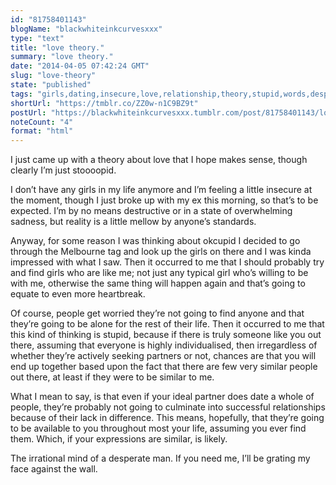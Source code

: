 ```yaml
---
id: "81758401143"
blogName: "blackwhiteinkcurvesxxx"
type: "text"
title: "love theory."
summary: "love theory."
date: "2014-04-05 07:42:24 GMT"
slug: "love-theory"
state: "published"
tags: "girls,dating,insecure,love,relationship,theory,stupid,words,desperate"
shortUrl: "https://tmblr.co/ZZ0w-n1C9BZ9t"
postUrl: "https://blackwhiteinkcurvesxxx.tumblr.com/post/81758401143/love-theory"
noteCount: "4"
format: "html"
---
```


I just came up with a theory about love that I hope makes sense, though clearly I’m just stoooopid. 

I don’t have any girls in my life anymore and I’m feeling a little insecure at the moment, though I just broke up with my ex this morning, so that’s to be expected. I’m by no means destructive or in a state of overwhelming sadness, but reality is a little mellow by anyone’s standards. 

Anyway, for some reason I was thinking about okcupid I decided to go through the Melbourne tag and look up the girls on there and I was kinda impressed with what I saw. Then it occurred to me that I should probably try and find girls who are like me; not just any typical girl who’s willing to be with me, otherwise the same thing will happen again and that’s going to equate to even more heartbreak. 

Of course, people get worried they’re not going to find anyone and that they’re going to be alone for the rest of their life. Then it occurred to me that this kind of thinking is stupid, because if there is truly someone like you out there, assuming that everyone is highly individualised, then irregardless of whether they’re actively seeking partners or not, chances are that you will end up together based upon the fact that there are few very similar people out there, at least if they were to be similar to me.

What I mean to say, is that even if your ideal partner does date a whole of people, they’re probably not going to culminate into successful relationships because of their lack in difference. This means, hopefully, that they’re going to be available to you throughout most your life, assuming you ever find them. Which, if your expressions are similar, is likely.

The irrational mind of a desperate man. If you need me, I’ll be grating my face against the wall.